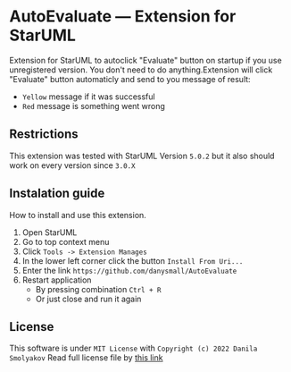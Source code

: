 # AutoEvaluate — Extension for StarUML

Extension for StarUML to autoclick "Evaluate" button on startup if you use unregistered version.
You don't need to do anything.Extension will click "Evaluate" button automaticly and send to you message of result:
- `Yellow` message if it was successful
- `Red` message is something went wrong

## Restrictions
This extension was tested with StarUML Version `5.0.2` but it also should work on every version since `3.0.X`

## Instalation guide
How to install and use this extension.
1. Open StarUML
2. Go to top context menu
3. Click `Tools -> Extension Manages`
4. In the lower left corner click the button `Install From Uri...`
5. Enter the link `https://github.com/danysmall/AutoEvaluate`
6. Restart application
    - By pressing combination `Ctrl + R`
    - Or just close and run it again

## License
This software is under `MIT License` with `Copyright (c) 2022 Danila Smolyakov`
Read full license file by [this link](LICENSE)